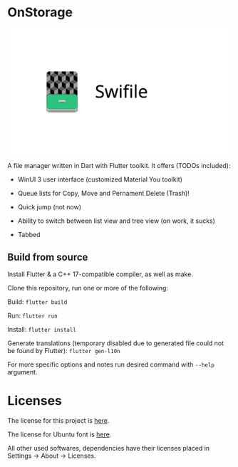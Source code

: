 # OnStorage

<div style="align: center">
	<img src="logo.svg"/></img>
</div>

A file manager written in Dart with Flutter toolkit. It offers (TODOs included):

* WinUI 3 user interface (customized Material You toolkit)

* Queue lists for Copy, Move and Pernament Delete (Trash)!

* Quick jump (not now)

* Ability to switch between list view and tree view (on work, it sucks)

* Tabbed

## Build from source

Install Flutter & a C++ 17-compatible compiler, as well as make.

Clone this repository, run one or more of the following:

Build: `flutter build`

Run: `flutter run`

Install: `flutter install`

Generate translations (temporary disabled due to generated file could not be found by Flutter): `flutter gen-l10n`

For more specific options and notes run desired command with `--help` argument.

# Licenses

The license for this project is [here](LICENSE).

The license for Ubuntu font is [here](fonts/UFL.txt).

All other used softwares, dependencies have their licenses placed in Settings -> About -> Licenses.

